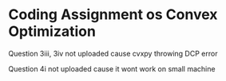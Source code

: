 # Coding Assignment os Convex Optimization

Question 3iii, 3iv not uploaded cause cvxpy throwing DCP error

Question 4i not uploaded cause it wont work on small machine

